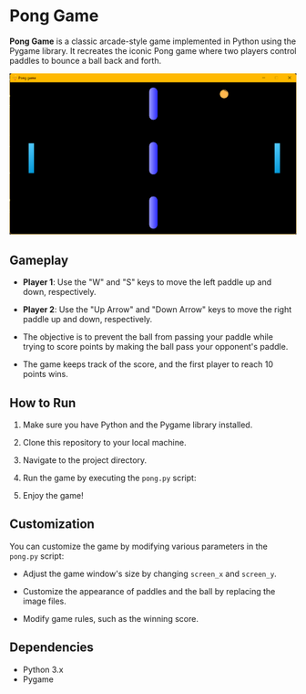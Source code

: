 
# Pong Game

**Pong Game** is a classic arcade-style game implemented in Python using the Pygame library. It recreates the iconic Pong game where two players control paddles to bounce a ball back and forth.

![Pong Game Screenshot](pong_sc.png)

## Gameplay

- **Player 1**: Use the "W" and "S" keys to move the left paddle up and down, respectively.

- **Player 2**: Use the "Up Arrow" and "Down Arrow" keys to move the right paddle up and down, respectively.

- The objective is to prevent the ball from passing your paddle while trying to score points by making the ball pass your opponent's paddle.

- The game keeps track of the score, and the first player to reach 10 points wins.

## How to Run

1. Make sure you have Python and the Pygame library installed.

2. Clone this repository to your local machine.

3. Navigate to the project directory.

4. Run the game by executing the `pong.py` script:

5. Enjoy the game!

## Customization

You can customize the game by modifying various parameters in the `pong.py` script:

- Adjust the game window's size by changing `screen_x` and `screen_y`.

- Customize the appearance of paddles and the ball by replacing the image files.

- Modify game rules, such as the winning score.

## Dependencies

- Python 3.x
- Pygame
